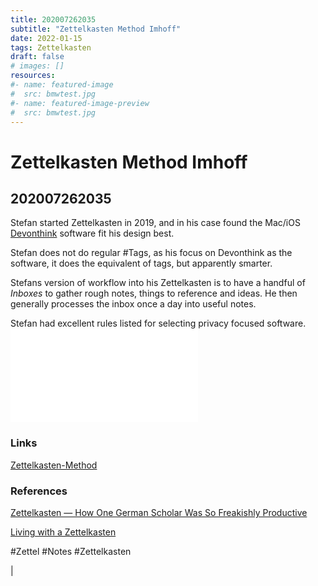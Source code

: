 ```yaml
---
title: 202007262035
subtitle: "Zettelkasten Method Imhoff"
date: 2022-01-15
tags: Zettelkasten
draft: false
# images: []
resources:
#- name: featured-image
#  src: bmwtest.jpg
#- name: featured-image-preview
#  src: bmwtest.jpg
---
```



# Zettelkasten Method Imhoff
## 202007262035

Stefan started Zettelkasten in 2019, and in his case found the Mac/iOS [Devonthink]() software fit his design best.

Stefan does not do regular #Tags, as his focus on Devonthink as the software, it does the equivalent of tags, but apparently smarter.

Stefans version of workflow into his Zettelkasten is to have a handful of *Inboxes* to gather rough notes, things to reference and ideas. He then generally processes the inbox once a day into useful notes.

Stefan had excellent rules listed for selecting privacy focused software.
![202007262114-Selecting-Software-Privacy](202007262114-Selecting-Software-Privacy.md)


### Links

[Zettelkasten-Method](Zettelkasten-Method.md)

### References

[Zettelkasten — How One German Scholar Was So Freakishly Productive](https://writingcooperative.com/zettelkasten-how-one-german-scholar-was-so-freakishly-productive-997e4e0ca125)

[Living with a Zettelkasten](https://omxi.se/2015-06-21-living-with-a-zettelkasten.html)



#Zettel #Notes #Zettelkasten

| 
